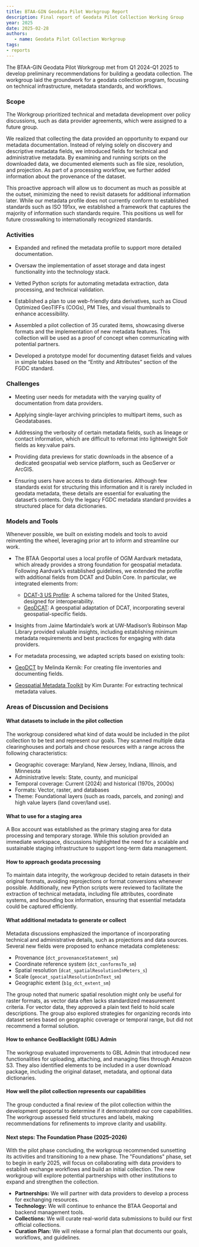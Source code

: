 ```yaml
---
title: BTAA-GIN Geodata Pilot Workgroup Report
description: Final report of Geodata Pilot Collection Working Group
year: 2025
date: 2025-02-28
authors:
   - name: Geodata Pilot Collection Workgroup
tags:
- reports
---
```


The BTAA-GIN Geodata Pilot Workgroup met from Q1 2024-Q1 2025 to develop preliminary recommendations for building a geodata collection. The workgroup laid the groundwork for a geodata collection program, focusing on technical infrastructure, metadata standards, and workflows.

### Scope

The Workgroup prioritized technical and metadata development over policy discussions, such as data provider agreements, which were assigned to a future group.

We realized that collecting the data provided an opportunity to expand our metadata documentation. Instead of relying solely on discovery and descriptive metadata fields, we introduced fields for technical and administrative metadata. By examining and running scripts on the downloaded data, we documented elements such as file size, resolution, and projection. As part of a processing workflow, we further added information about the provenance of the dataset.

This proactive approach will allow us to document as much as possible at the outset, minimizing the need to revisit datasets for additional information later. While our metadata profile does not currently conform to established standards such as ISO 191xx, we established a framework that captures the majority of information such standards require. This positions us well for future crosswalking to internationally recognized standards.

### Activities

* Expanded and refined the metadata profile to support more detailed documentation.

* Oversaw the implementation of asset storage and data ingest functionality into the technology stack.

* Vetted Python scripts for automating metadata extraction, data processing, and technical validation.

* Established a plan to use web-friendly data derivatives, such as Cloud Optimized GeoTIFFs (COGs), PM Tiles, and visual thumbnails to enhance accessibility.

* Assembled a pilot collection of 35 curated items, showcasing diverse formats and the implementation of new metadata features. This collection will be used as a proof of concept when communicating with potential partners.

* Developed a prototype model for documenting dataset fields and values in simple tables based on the “Entity and Attributes” section of the FGDC standard.

### Challenges

* Meeting user needs for metadata with the varying quality of documentation from data providers.

* Applying single-layer archiving principles to multipart items, such as Geodatabases.

* Addressing the verbosity of certain metadata fields, such as lineage or contact information, which are difficult to reformat into lightweight Solr fields as key:value pairs.

* Providing data previews for static downloads in the absence of a dedicated geospatial web service platform, such as GeoServer or ArcGIS.

* Ensuring users have access to data dictionaries. Although few standards exist for structuring this information and it is rarely included in geodata metadata, these details are essential for evaluating the dataset’s contents. Only the legacy FGDC metadata standard provides a structured place for data dictionaries.

### Models and Tools

Whenever possible, we built on existing models and tools to avoid reinventing the wheel, leveraging prior art to inform and streamline our work.

* The BTAA Geoportal uses a local profile of OGM Aardvark metadata, which already provides a strong foundation for geospatial metadata. Following Aardvark’s established guidelines, we extended the profile with additional fields from DCAT and Dublin Core. In particular, we integrated elements from:  
  * [DCAT-3 US Profile](https://doi-do.github.io/dcat-us/): A schema tailored for the United States, designed for interoperability.  
  * [GeoDCAT](https://semiceu.github.io/GeoDCAT-AP/drafts/latest/): A geospatial adaptation of DCAT, incorporating several geospatial-specific fields.

* Insights from Jaime Martindale’s work at UW-Madison’s Robinson Map Library provided valuable insights, including establishing minimum metadata requirements and best practices for engaging with data providers.

* For metadata processing, we adapted scripts based on existing tools:  
* [GeoDCT](https://github.com/mkernik/geodct) by Melinda Kernik: For creating file inventories and documenting fields.  
* [Geospatial Metadata Toolkit](https://github.com/kimdurante/Geospatial-Metadata-Toolkit) by Kim Durante: For extracting technical metadata values.

### Areas of Discussion and Decisions

#### What datasets to include in the pilot collection

The workgroup considered what kind of data would be included in the pilot collection to be test and represent our goals. They scanned multiple data clearinghouses and portals and chose resources with a range across the following characteristics:

* Geographic coverage: Maryland, New Jersey, Indiana, Illinois, and Minnesota  
* Administrative levels: State, county, and municipal  
* Temporal coverage: Current (2024) and historical (1970s, 2000s)  
* Formats: Vector, raster, and databases  
* Theme: Foundational layers (such as roads, parcels, and zoning) and high value layers (land cover/land use).

#### What to use for a staging area

A Box account was established as the primary staging area for data processing and temporary storage. While this solution provided an immediate workspace, discussions highlighted the need for a scalable and sustainable staging infrastructure to support long-term data management.

#### How to approach geodata processing 

To maintain data integrity, the workgroup decided to retain datasets in their original formats, avoiding reprojections or format conversions whenever possible. Additionally, new Python scripts were reviewed to facilitate the extraction of technical metadata, including file attributes, coordinate systems, and bounding box information, ensuring that essential metadata could be captured efficiently.

#### What additional metadata to generate or collect

Metadata discussions emphasized the importance of incorporating technical and administrative details, such as projections and data sources. Several new fields were proposed to enhance metadata completeness:

* Provenance (`dct_provenanceStatement_sm`)  
* Coordinate reference system (`dct_conformsTo_sm`)  
* Spatial resolution (`dcat_spatialResolutionInMeters_s`)   
* Scale (`geocat_spatialResolutionInText_sm`)  
* Geographic extent (`b1g_dct_extent_sm`)

The group noted that numeric spatial resolution might only be useful for raster formats, as vector data often lacks standardized measurement criteria. For vector data, they approved a plain text field to hold scale descriptions. The group also explored strategies for organizing records into dataset series based on geographic coverage or temporal range, but did not recommend a formal solution.

#### How to enhance GeoBlacklight (GBL) Admin

The workgroup evaluated improvements to GBL Admin that introduced new functionalities for uploading, attaching, and managing files through Amazon S3. They also identified elements to be included in a user download package, including the original dataset, metadata, and optional data dictionaries.

#### How well the pilot collection represents our capabilities

The group conducted a final review of the pilot collection within the development geoportal to determine if it demonstrated our core capabilities. The workgroup assessed field structures and labels, making recommendations for refinements to improve clarity and usability. 

#### Next steps: The Foundation Phase (2025–2026)

With the pilot phase concluding, the workgroup recommended sunsetting its activities and transitioning to a new phase. The "Foundations" phase, set to begin in early 2025, will focus on collaborating with data providers to establish exchange workflows and build an initial collection. The new workgroup will explore potential partnerships with other institutions to expand and strengthen the collection.

* **Partnerships:** We will partner with data providers to develop a process for exchanging resources.  
* **Technology:** We will continue to enhance the BTAA Geoportal and backend management tools.  
* **Collections:** We will curate real-world data submissions to build our first official collections.  
* **Curation Plan:** We will release a formal plan that documents our goals, workflows, and guidelines.